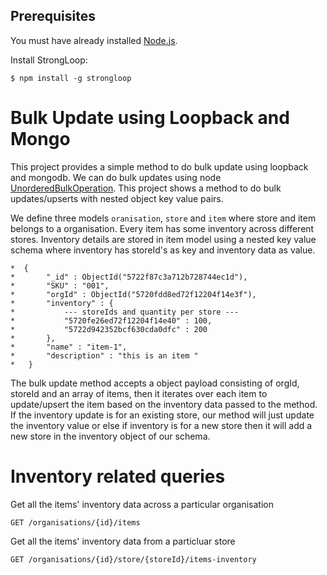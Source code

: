 ## Prerequisites

You must have already installed [Node.js](https://nodejs.org/).

Install StrongLoop:
```
$ npm install -g strongloop
```

# Bulk Update using Loopback and Mongo

This project provides a simple method to do bulk update using loopback and mongodb. We can do bulk updates using node
[UnorderedBulkOperation](https://mongodb.github.io/node-mongodb-native/api-generated/unordered.html#). This project shows a method to do bulk updates/upserts with nested object key value pairs. 

We define three models `oranisation`, `store` and `item` where store and item belongs to a organisation. Every item has some inventory across different stores. Inventory details are stored in item model using a nested key value schema where inventory has storeId's as key and inventory data as value. 

```
*  {
*	    "_id" : ObjectId("5722f87c3a712b728744ec1d"),
*	    "SKU" : "001",
*	    "orgId" : ObjectId("5720fdd8ed72f12204f14e3f"),
*	    "inventory" : {
*	        --- storeIds and quantity per store ---
*	        "5720fe26ed72f12204f14e40" : 100, 
*	        "5722d942352bcf630cda0dfc" : 200
*	    },
*	    "name" : "item-1",
*	    "description" : "this is an item "
*	}

```

The bulk update method accepts a object payload consisting of orgId, storeId and an array of items, then it iterates over each item to update/upsert the item based on the inventory data passed to the method. If the inventory update is for an existing store, our method will just update the inventory value or else if inventory is for a new store then it will add a new store in the inventory object of our schema.

# Inventory related queries

Get all the items' inventory data across a particular organisation

```
GET /organisations/{id}/items
```

Get all the items' inventory data from a particluar store

```
GET /organisations/{id}/store/{storeId}/items-inventory
```
